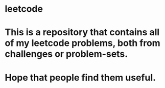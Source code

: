 # leetcode
# This is a repository that contains all of my leetcode problems, both from challenges or problem-sets.
# Hope that people find them useful.

